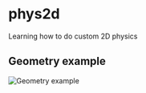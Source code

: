 # phys2d
Learning how to do custom 2D physics

## Geometry example
![Geometry example](https://media.githubusercontent.com/media/stephen-karpinskyj/phys2d/master/Assets/Plugins/Phys2D/Examples/GeometryTest.gif)
